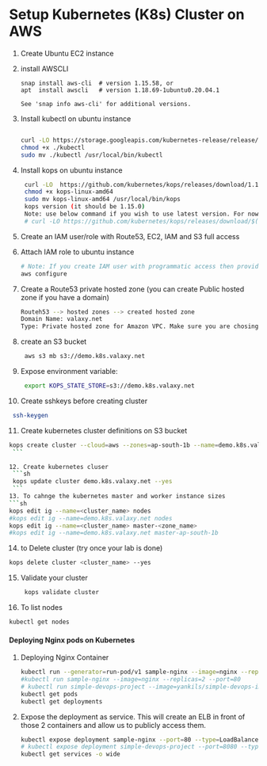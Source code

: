 # Setup Kubernetes (K8s) Cluster on AWS


1. Create Ubuntu EC2 instance
2. install AWSCLI
   ```
   snap install aws-cli  # version 1.15.58, or
   apt  install awscli   # version 1.18.69-1ubuntu0.20.04.1

   See 'snap info aws-cli' for additional versions.
   ```

3. Install kubectl on ubuntu instance
   ```sh
   
   curl -LO https://storage.googleapis.com/kubernetes-release/release/$(curl -s https://storage.googleapis.com/kubernetes-release/release/stable.txt)/bin/linux/amd64/kubectl
   chmod +x ./kubectl
   sudo mv ./kubectl /usr/local/bin/kubectl
   ```

4. Install kops on ubuntu instance
   ```sh
    curl -LO  https://github.com/kubernetes/kops/releases/download/1.15.0/kops-linux-amd64
    chmod +x kops-linux-amd64
    sudo mv kops-linux-amd64 /usr/local/bin/kops
    kops version (it should be 1.15.0)
    Note: use below command if you wish to use latest version. For now we could see latest version of kops. So ignore it until further update. 
    # curl -LO https://github.com/kubernetes/kops/releases/download/$(curl -s https://api.github.com/repos/kubernetes/kops/releases/latest | grep tag_name | cut -d '"' -f 4)/kops-linux-amd64

    ```
5. Create an IAM user/role  with Route53, EC2, IAM and S3 full access

6. Attach IAM role to ubuntu instance
   ```sh
   # Note: If you create IAM user with programmatic access then provide Access keys. Otherwise region information is enough
   aws configure
    ```

7. Create a Route53 private hosted zone (you can create Public hosted zone if you have a domain)
   ```sh
   Routeh53 --> hosted zones --> created hosted zone  
   Domain Name: valaxy.net
   Type: Private hosted zone for Amazon VPC. Make sure you are chosing right VPC if you have multiple
   ```

8. create an S3 bucket
   ```sh
    aws s3 mb s3://demo.k8s.valaxy.net
   ```
9. Expose environment variable:
   ```sh
    export KOPS_STATE_STORE=s3://demo.k8s.valaxy.net
   ```

10. Create sshkeys before creating cluster
   ```sh
    ssh-keygen
   ```

11. Create kubernetes cluster definitions on S3 bucket
   ```sh
   kops create cluster --cloud=aws --zones=ap-south-1b --name=demo.k8s.valaxy.net --dns-zone=valaxy.net --dns private 
    ```

12. Create kubernetes cluser
    ```sh
    kops update cluster demo.k8s.valaxy.net --yes
    ```
13. To cahnge the kubernetes master and worker instance sizes 
   ```sh 
   kops edit ig --name=<cluster_name> nodes
   #kops edit ig --name=demo.k8s.valaxy.net nodes 
   kops edit ig --name=<cluster_name> master-<zone_name>
   #kops edit ig --name=demo.k8s.valaxy.net master-ap-south-1b
   ```
14. to Delete cluster (try once your lab is done)
   ```sh 
   kops delete cluster <cluster_name> --yes
   ```
15. Validate your cluster
     ```sh
      kops validate cluster
    ```

16. To list nodes
   ```sh
   kubectl get nodes
   ```


   
#### Deploying Nginx pods on Kubernetes
1. Deploying Nginx Container
    ```sh
    kubectl run --generator=run-pod/v1 sample-nginx --image=nginx --replicas=2 --port=80
    #kubectl run sample-nginx --image=nginx --replicas=2 --port=80
    # kubectl run simple-devops-project --image=yankils/simple-devops-image --replicas=2 --port=8080
    kubectl get pods
    kubectl get deployments
   ```

2. Expose the deployment as service. This will create an ELB in front of those 2 containers and allow us to publicly access them.
   ```sh
   kubectl expose deployment sample-nginx --port=80 --type=LoadBalancer
   # kubectl expose deployment simple-devops-project --port=8080 --type=LoadBalancer
   kubectl get services -o wide
   ```
